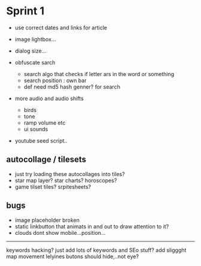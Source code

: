 # Sprint 1

- use correct dates and links for article

- image lightbox...
- dialog size...

- obfuscate sarch

  - search algo that checks if letter ars in the word or something
  - search position : own bar
  - def need md5 hash genner? for search

- more audio and audio shifts

  - birds
  - tone
  - ramp volume etc
  - ui sounds

- youtube seed script..

## autocollage / tilesets

- just try loading these autocollages into tiles?
- star map layer? star charts? horoscopes?
- game tilset tiles? srpitesheets?

## bugs

- image placeholder broken
- static linkbutton that animats in and out to draw attention to it?
- clouds dont show mobile...position...

---

keywords hacking? just add lots of keywords and SEo stuff?
add sliggght map movement
lelyines butons should hide,..not eye?
